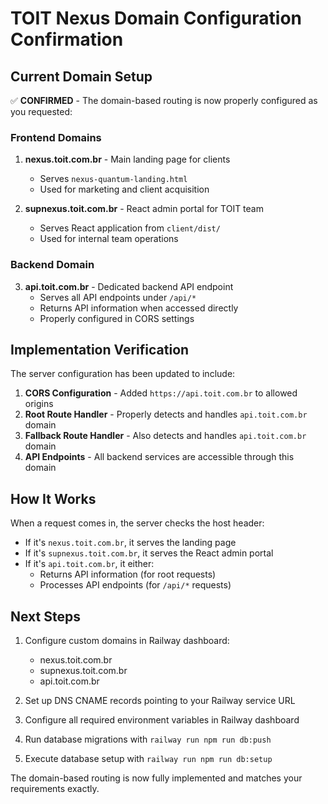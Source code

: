 # TOIT Nexus Domain Configuration Confirmation

## Current Domain Setup

✅ **CONFIRMED** - The domain-based routing is now properly configured as you requested:

### Frontend Domains
1. **nexus.toit.com.br** - Main landing page for clients
   - Serves `nexus-quantum-landing.html`
   - Used for marketing and client acquisition

2. **supnexus.toit.com.br** - React admin portal for TOIT team
   - Serves React application from `client/dist/`
   - Used for internal team operations

### Backend Domain
3. **api.toit.com.br** - Dedicated backend API endpoint
   - Serves all API endpoints under `/api/*`
   - Returns API information when accessed directly
   - Properly configured in CORS settings

## Implementation Verification

The server configuration has been updated to include:

1. **CORS Configuration** - Added `https://api.toit.com.br` to allowed origins
2. **Root Route Handler** - Properly detects and handles `api.toit.com.br` domain
3. **Fallback Route Handler** - Also detects and handles `api.toit.com.br` domain
4. **API Endpoints** - All backend services are accessible through this domain

## How It Works

When a request comes in, the server checks the host header:
- If it's `nexus.toit.com.br`, it serves the landing page
- If it's `supnexus.toit.com.br`, it serves the React admin portal
- If it's `api.toit.com.br`, it either:
  - Returns API information (for root requests)
  - Processes API endpoints (for `/api/*` requests)

## Next Steps

1. Configure custom domains in Railway dashboard:
   - nexus.toit.com.br
   - supnexus.toit.com.br
   - api.toit.com.br

2. Set up DNS CNAME records pointing to your Railway service URL

3. Configure all required environment variables in Railway dashboard

4. Run database migrations with `railway run npm run db:push`

5. Execute database setup with `railway run npm run db:setup`

The domain-based routing is now fully implemented and matches your requirements exactly.